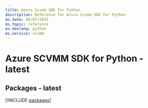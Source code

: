```yaml
---
title: Azure Scvmm SDK for Python
description: Reference for Azure Scvmm SDK for Python
ms.date: 08/07/2025
ms.topic: reference
ms.devlang: python
ms.service: scvmm
---
```

# Azure SCVMM SDK for Python - latest
## Packages - latest
[!INCLUDE [packages](scvmm-index.md)]
